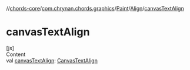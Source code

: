 //[chords-core](../../../../index.md)/[com.chrynan.chords.graphics](../../index.md)/[Paint](../index.md)/[Align](index.md)/[canvasTextAlign](canvas-text-align.md)



# canvasTextAlign  
[js]  
Content  
val [canvasTextAlign](canvas-text-align.md): [CanvasTextAlign](https://kotlinlang.org/api/latest/jvm/stdlib/org.w3c.dom/-canvas-text-align/index.html)  



